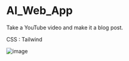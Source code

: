 # AI_Web_App
Take a YouTube video and make it a blog post.

CSS : Tailwind

![image](https://github.com/AlekUp24/AI_Web_App/assets/53192697/f1652ba3-eec1-4232-8bd3-2470d707d79d)
